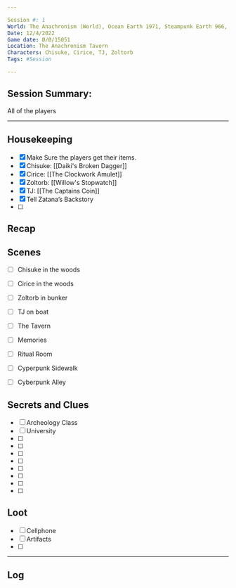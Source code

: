 ```yaml
--- 

Session #: 1
World: The Anachronism (World), Ocean Earth 1971, Steampunk Earth 966, Material Plane 1692, Post Apocalyptic 3564
Date: 12/4/2022 
Game date: Ø/Ø/15051
Location: The Anachronism Tavern
Characters: Chisuke, Cirice, TJ, Zoltorb
Tags: #Session

--- 
```


## Session Summary: 

All of the players 

--- 

## Housekeeping 

- [x] Make Sure the players get their items. 
- [x] Chisuke: [[Daiki's Broken Dagger]]
- [x] Cirice: [[The Clockwork Amulet]]
- [x] Zoltorb: [[Willow's Stopwatch]]
- [x] TJ: [[The Captains Coin]]
- [x] Tell Zatana’s Backstory
- [ ] 

## Recap 



## Scenes 

- [ ] Chisuke in the woods
- [ ] Cirice in the woods
- [ ] Zoltorb in bunker
- [ ] TJ on boat
- [ ] The Tavern 
- [ ] Memories 
- [ ] Ritual Room 
- [ ] Cyperpunk Sidewalk 
- [ ] Cyberpunk Alley

  
## Secrets and Clues 

- [ ] Archeology Class
- [ ] University
- [ ] 
- [ ] 
- [ ] 
- [ ] 
- [ ] 
- [ ] 
- [ ] 
- [ ] 

## Loot 

- [ ] Cellphone
- [ ] Artifacts
- [ ] 

--- 

## Log